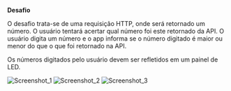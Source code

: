 **Desafio**


O desafio trata-se de uma requisição HTTP, onde será retornado um número.
O usuário tentará acertar qual número foi este retornado da API. 
O usuário digita um número e o app informa se o número digitado é maior ou menor do que o que foi retornado na API.

Os números digitados pelo usuário devem ser refletidos em um painel de LED.

![Screenshot_1](https://user-images.githubusercontent.com/47503233/145662050-61a01607-53e8-4f68-8266-fef4035891f3.png)
![Screenshot_2](https://user-images.githubusercontent.com/47503233/145662065-8ca1f3e0-3bff-4491-b736-7a95fe386de2.png)
![Screenshot_3](https://user-images.githubusercontent.com/47503233/145662069-6743c389-84fc-4cfb-99b3-f28dc3288a45.png)

